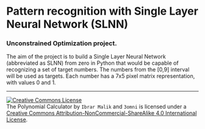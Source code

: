 # Pattern recognition with Single Layer Neural Network (SLNN)
### Unconstrained Optimization project.

The aim of the project is to build a Single Layer Neural Network (abbreviated as SLNN) from zero in Python that would be capable of recognizing a set of target numbers. The numbers from the [0,9] interval will be used as targets. Each number has a 7x5 pixel matrix representation, with values 0 and 1.

-----------------
<a rel="license" href="http://creativecommons.org/licenses/by-nc-sa/4.0/"><img alt="Creative Commons License" style="border-width:0" src="https://i.creativecommons.org/l/by-nc-sa/4.0/88x31.png" /></a><br />The Polynomial Calculator by `Ibrar Malik` and `3omni` is licensed under a <a rel="license" href="http://creativecommons.org/licenses/by-nc-sa/4.0/">Creative Commons Attribution-NonCommercial-ShareAlike 4.0 International License</a>.
